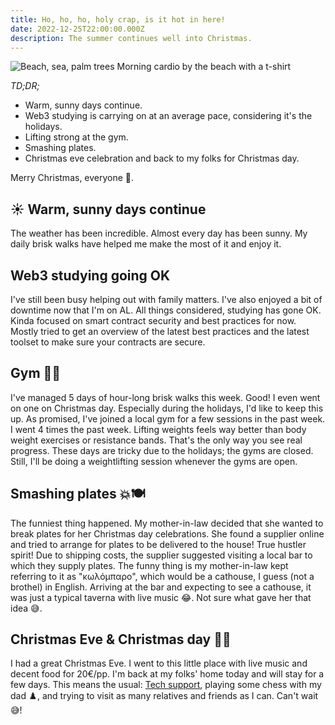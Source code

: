 ```yaml
---
title: Ho, ho, ho, holy crap, is it hot in here!
date: 2022-12-25T22:00:00.000Z
description: The summer continues well into Christmas.
---
```

![Beach, sea, palm trees](cardio.jpg)
<span class="caption">Morning cardio by the beach with a t-shirt</span>

_TD;DR;_

* Warm, sunny days continue.
* Web3 studying is carrying on at an average pace, considering it's the holidays.
* Lifting strong at the gym.
* Smashing plates.
* Christmas eve celebration and back to my folks for Christmas day.

Merry Christmas, everyone 🌟.

## ☀️ Warm, sunny days continue

The weather has been incredible. Almost every day has been sunny. My daily brisk walks have helped me make the most of it and enjoy it.

## Web3 studying going OK

I've still been busy helping out with family matters. I've also enjoyed a bit of downtime now that I'm on AL. All things considered, studying has gone OK. Kinda focused on smart contract security and best practices for now. Mostly tried to get an overview of the latest best practices and the latest toolset to make sure your contracts are secure.

## Gym 🏋🏻

I've managed 5 days of hour-long brisk walks this week. Good! I even went on one on Christmas day. Especially during the holidays, I'd like to keep this up. As promised, I've joined a local gym for a few sessions in the past week. I went 4 times the past week. Lifting weights feels way better than body weight exercises or resistance bands. That's the only way you see real progress. These days are tricky due to the holidays; the gyms are closed. Still, I'll be doing a weightlifting session whenever the gyms are open.

## Smashing plates 💥🍽️

The funniest thing happened. My mother-in-law decided that she wanted to break plates for her Christmas day celebrations. She found a supplier online and tried to arrange for plates to be delivered to the house! True hustler spirit! Due to shipping costs, the supplier suggested visiting a local bar to which they supply plates. The funny thing is my mother-in-law kept referring to it as "κωλόμπαρο", which would be a cathouse, I guess (not a brothel) in English. Arriving at the bar and expecting to see a cathouse, it was just a typical taverna with live music 😂. Not sure what gave her that idea 😅.

## Christmas Eve & Christmas day 🎅🏻

I had a great Christmas Eve. I went to this little place with live music and decent food for 20€/pp. I'm back at my folks' home today and will stay for a few days. This means the usual: [Tech support](https://twitter.com/MKBHD/status/1606438997642846209), playing some chess with my dad ♟️, and trying to visit as many relatives and friends as I can. Can't wait 😅!
